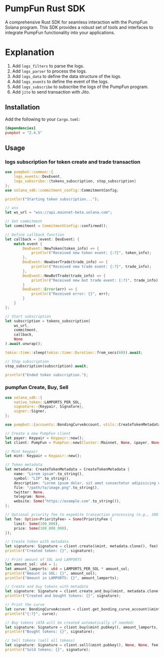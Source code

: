 # PumpFun Rust SDK

A comprehensive Rust SDK for seamless interaction with the PumpFun Solana program. This SDK provides a robust set of tools and interfaces to integrate PumpFun functionality into your applications.


# Explanation
1. Add `logs_filters` to parse the logs.
1. Add `logs_parser` to process the logs.
2. Add `logs_data` to define the data structure of the logs.
4. Add `logs_events` to define the event of the logs.
3. Add `logs_subscribe` to subscribe the logs of the PumpFun program.
6. Add `jito` to send transaction with Jito.

## Installation

Add the following to your `Cargo.toml`:

```toml
[dependencies]
pumpbot = "2.4.5"
```

## Usage

### logs subscription for token create and trade  transaction
```rust
use pumpbot::common::{
    logs_events::DexEvent,
    logs_subscribe::{tokens_subscription, stop_subscription}
};
use solana_sdk::commitment_config::CommitmentConfig;

println!("Starting token subscription...");

// wss 
let ws_url = "wss://api.mainnet-beta.solana.com";

// Set commitment
let commitment = CommitmentConfig::confirmed();

// Define callback function
let callback = |event: DexEvent| {
    match event {
        DexEvent::NewToken(token_info) => {
            println!("Received new token event: {:?}", token_info);
        },
        DexEvent::NewUserTrade(trade_info) => {
            println!("Received new trade event: {:?}", trade_info);
        },
        DexEvent::NewBotTrade(trade_info) => {
            println!("Received new bot trade event: {:?}", trade_info);
        }
        DexEvent::Error(err) => {
            println!("Received error: {}", err);
        }
    }
};

// Start subscription
let subscription = tokens_subscription(
    ws_url,
    commitment,
    callback,
    None
).await.unwrap();

tokio::time::sleep(tokio::time::Duration::from_secs(60)).await;

// Stop subscription
stop_subscription(subscription).await;

println!("Ended token subscription.");
```

### pumpfun Create, Buy, Sell
```rust
use solana_sdk::{
    native_token::LAMPORTS_PER_SOL,
    signature::{Keypair, Signature},
    signer::Signer,
};

use pumpbot::{accounts::BondingCurveAccount, utils::CreateTokenMetadata, PriorityFee, PumpFun};

// Create a new PumpFun client
let payer: Keypair = Keypair::new();
let client: PumpFun = PumpFun::new(Cluster::Mainnet, None, &payer, None, None);

// Mint keypair
let mint: Keypair = Keypair::new();

// Token metadata
let metadata: CreateTokenMetadata = CreateTokenMetadata {
    name: "Lorem ipsum".to_string(),
    symbol: "LIP".to_string(),
    description: "Lorem ipsum dolor, sit amet consectetur adipisicing elit. Quam, nisi.".to_string(),
    file: "/path/to/image.png".to_string(),
    twitter: None,
    telegram: None,
    website: Some("https://example.com".to_string()),
};

// Optional priority fee to expedite transaction processing (e.g., 100 LAMPORTS per compute unit, equivalent to a 0.01 SOL priority fee)
let fee: Option<PriorityFee> = Some(PriorityFee {
    limit: Some(100_000),
    price: Some(100_000_000),
});

// Create token with metadata
let signature: Signature = client.create(&mint, metadata.clone(), fee).await?;
println!("Created token: {}", signature);

// Print amount of SOL and LAMPORTS
let amount_sol: u64 = 1;
let amount_lamports: u64 = LAMPORTS_PER_SOL * amount_sol;
println!("Amount in SOL: {}", amount_sol);
println!("Amount in LAMPORTS: {}", amount_lamports);

// Create and buy tokens with metadata
let signature: Signature = client.create_and_buy(&mint, metadata.clone(), amount_lamports, None, fee).await?;
println!("Created and bought tokens: {}", signature);

// Print the curve
let curve: BondingCurveAccount = client.get_bonding_curve_account(&mint.pubkey())?;
println!("{:?}", curve);

// Buy tokens (ATA will be created automatically if needed)
let signature: Signature = client.buy(&mint.pubkey(), amount_lamports, None, fee).await?;
println!("Bought tokens: {}", signature);

// Sell tokens (sell all tokens)
let signature: Signature = client.sell(&mint.pubkey(), None, None, fee).await?;
println!("Sold tokens: {}", signature);
```

